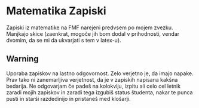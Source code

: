 # Matematika Zapiski
Zapiski iz matematike na FMF narejeni predvsem po mojem zvezku. Manjkajo skice (zaenkrat, mogoče jih bom dodal v prihodnosti, vendar dvomim, da se mi da ukvarjati s tem v latex-u).

## Warning
Uporaba zapiskov na lastno odgovornost. Zelo verjetno je, da imajo napake. Prav tako ni zanemarljiva verjetnost, da je v zapiskih napisana kakšna bedarija. Ne odgovarjam če padeš na kolokviju, izpitu ali celo cel letnik zaradi mojih zapiskov in zaradi tega izgubiš status študenta, nakar te punca pusti in starši razdedinijo in pristaneš med klošarji.
